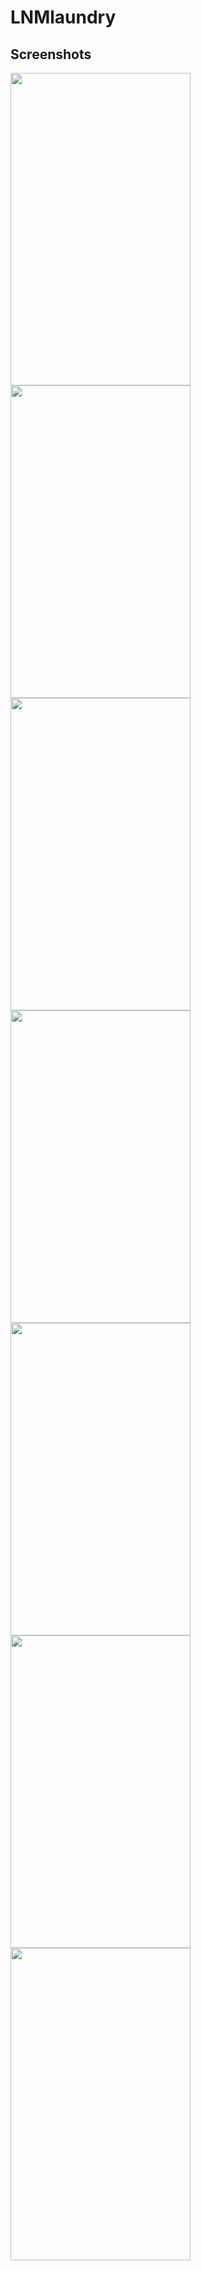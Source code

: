 # LNMlaundry

## Screenshots
<p>
  <img src="https://user-images.githubusercontent.com/56648862/98671877-efbc2800-237a-11eb-804f-0235a1c8e049.jpg" width="288" height="500" />
  <img src="https://user-images.githubusercontent.com/56648862/98671898-f77bcc80-237a-11eb-9a13-003a7aef3a39.jpg" width="288" height="500" /> 
  <img src="https://user-images.githubusercontent.com/56648862/98671918-fc408080-237a-11eb-968f-73363bd82718.jpg" width="288" height="500" />
  <img src="https://user-images.githubusercontent.com/56648862/98671931-01053480-237b-11eb-9e08-fec884ae18d4.jpg" width="288" height="500" />
  <img src="https://user-images.githubusercontent.com/56648862/98671935-03678e80-237b-11eb-891a-e433fe0977dc.jpg" width="288" height="500" />
  <img src="https://user-images.githubusercontent.com/56648862/98671949-06fb1580-237b-11eb-8965-d1ed511b4771.jpg" width="288" height="500" />
  <img src="https://user-images.githubusercontent.com/56648862/98671957-08c4d900-237b-11eb-9177-169f699bf8b5.jpg" width="288" height="500" />
</p>
